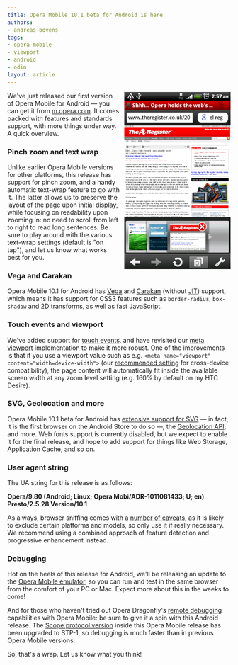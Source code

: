 ```yaml
---
title: Opera Mobile 10.1 beta for Android is here
authors:
- andreas-bovens
tags:
- opera-mobile
- viewport
- android
- odin
layout: article
---
```

<img src="/blog/opera-mobile-10-1-beta-for-android-is-here/scrn-android.png" style="float: right; margin: 0 0 3px 10px; width: 240px;" />
<p>We&#39;ve just released our first version of Opera Mobile for Android — you can get it from <a href="http://m.opera.com/">m.opera.com</a>. It comes packed with features and standards support, with more things under way. A quick overview.</p>
<h3>Pinch zoom and text wrap</h3>
<p>Unlike earlier Opera Mobile versions for other platforms, this release has support for pinch zoom, and a handy automatic text-wrap feature to go with it. The latter allows us to preserve the layout of the page upon initial display, while focusing on readability upon zooming in: no need to scroll from left to right to read long sentences. Be sure to play around with the various text-wrap settings (default is &quot;on tap&quot;), and let us know what works best for you.</p>
<h3>Vega and Carakan</h3>
<p>Opera Mobile 10.1 for Android has <a href="http://my.opera.com/core/blog/2009/02/04/vega?id=2953968">Vega</a> and <a href="http://my.opera.com/core/blog/2009/12/22/carakan-revisited">Carakan</a> (without <abbr title="Just-in-time compilation">JIT</abbr>) support, which means it has support for CSS3 features such as <code>border-radius</code>, <code>box-shadow</code> and 2D transforms, as well as fast JavaScript.</p>
<h3>Touch events and viewport</h3>
<p>We&#39;ve added support for <a href="http://developer.apple.com/library/safari/#documentation/AppleApplications/Reference/SafariWebContent/HandlingEvents/HandlingEvents.html">touch events</a>, and have revisited our <a href="http://developer.apple.com/library/safari/#documentation/AppleApplications/Reference/SafariWebContent/UsingtheViewport/UsingtheViewport.html">meta viewport</a> implementation to make it more robust. One of the improvements is that if you use a viewport value such as e.g. <code>&lt;meta name=&quot;viewport&quot; content=&quot;width=device-width&quot;&gt;</code> (our <a href="http://dev.opera.com/articles/view/the-mobile-web-optimization-guide/#viewport">recommended setting</a> for cross-device compatibility), the page content will automatically fit inside the available screen width at any zoom level setting (e.g. 160% by default on my HTC Desire).</p>
<h3>SVG, Geolocation and more</h3>
<p>Opera Mobile 10.1 beta for Android has <a href="http://www.opera.com/docs/specs/presto25/#supporttables_collapsed">extensive support for SVG</a> — in fact, it is the first browser on the Android Store to do so —, the <a href="http://dev.opera.com/articles/view/how-to-use-the-w3c-geolocation-api/">Geolocation API</a>, and more. Web fonts support is currently disabled, but we expect to enable it for the final release, and hope to add support for things like Web Storage, Application Cache, and so on.</p>
<h3>User agent string</h3>
<p>The UA string for this release is as follows:</p>
<p><strong>Opera/9.80 (Android; Linux; Opera Mobi/ADR-1011081433; U; en) Presto/2.5.28 Version/10.1</strong></p>
<p>As always, browser sniffing comes with a <a href="http://dev.opera.com/articles/view/the-mobile-web-optimization-guide/#strategy-2">number of caveats</a>, as it is likely to exclude certain platforms and models, so only use it if really necessary. We recommend using a combined approach of feature detection and progressive enhancement instead.</p>
<h3>Debugging</h3>
<p>Hot on the heels of this release for Android, we&#39;ll be releasing an update to the <a href="http://www.opera.com/developer/tools/">Opera Mobile emulator</a>, so you can run and test in the same browser from the comfort of your PC or Mac. Expect more about this in the weeks to come!</p>
<p>And for those who haven&#39;t tried out Opera Dragonfly&#39;s <a href="http://dev.opera.com/articles/view/remote-debugging-with-opera-dragonfly/">remote debugging</a> capabilities with Opera Mobile: be sure to give it a spin with this Android release. The <a href="http://dragonfly.opera.com/app/scope-interface/">Scope protocol version</a> inside this Opera Mobile release has been upgraded to STP-1, so debugging is much faster than in previous Opera Mobile versions.</p>
<p>So, that&#39;s a wrap. Let us know what you think!</p>
